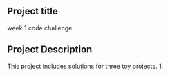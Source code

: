 ## Project title
week 1 code challenge
## Project Description
This project includes solutions for  three toy projects.
1.